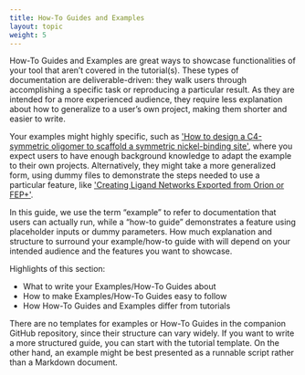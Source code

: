 ```yaml
---
title: How-To Guides and Examples
layout: topic
weight: 5
---
```


How-To Guides and Examples are great ways to showcase functionalities of your tool that aren’t covered in the tutorial(s). These types of documentation are deliverable-driven: they walk users through accomplishing a specific task or reproducing a particular result. As they are intended for a more experienced audience, they require less explanation about how to generalize to a user’s own project, making them shorter and easier to write. 

Your examples might highly specific, such as ['How to design a C4-symmetric oligomer to scaffold a symmetric nickel-binding site'](https://github.com/RosettaCommons/RFdiffusion/blob/main/examples/design_nickel.sh), where you expect users to have enough background knowledge to adapt the example to their own projects. Alternatively, they might take a more generalized form, using dummy files to demonstrate the steps needed to use a particular feature, like ['Creating Ligand Networks Exported from Orion or FEP+'](https://docs.openfree.energy/en/latest/cookbook/network_from_orion_fepp.html). 

In this guide, we use the term “example” to refer to documentation that users can actually run, while a “how-to guide” demonstrates a feature using placeholder inputs or dummy parameters. How much explanation and structure to surround your example/how-to guide with will depend on your intended audience and the features you want to showcase. 

Highlights of this section: 
- What to write your Examples/How-To Guides about
- How to make Examples/How-To Guides easy to follow
- How How-To Guides and Examples differ from tutorials

There are no templates for examples or How-To Guides in the companion GitHub repository, since their structure can vary widely. If you want to write a more structured guide, you can start with the tutorial template. On the other hand, an example might be best presented as a runnable script rather than a Markdown document.

